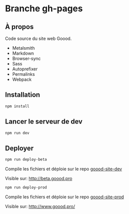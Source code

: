 # Branche gh-pages

## À propos

Code source du site web Goood.

* Metalsmith
* Markdown
* Browser-sync
* Sass
* Autoprefixer
* Permalinks
* Webpack


## Installation

```bash
npm install
```

## Lancer le serveur de dev

```bash
npm run dev
```

## Deployer

```bash
npm run deploy-beta
```
Compile les fichiers et déploie sur le repo [goood-site-dev](https://github.com/gooodhub/goood-site-dev)

Visible sur: http://beta.goood.pro


```bash
npm run deploy-prod
```
Compile les fichiers et déploie sur le repo [goood-site-prod](https://github.com/gooodhub/goood-site-prod)

Visible sur: http://www.goood.pro/
